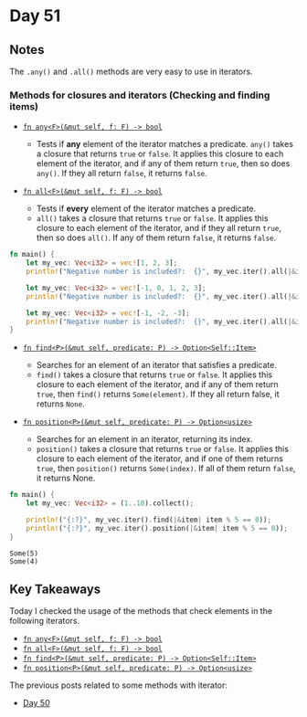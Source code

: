 # Day 51

## Notes

The `.any()` and `.all()` methods are very easy to use in iterators.

### Methods for closures and iterators (Checking and finding items)

- [`fn any<F>(&mut self, f: F) -> bool`](https://doc.rust-lang.org/std/iter/trait.Iterator.html#method.any)
  - Tests if **any** element of the iterator matches a predicate.
  `any()` takes a closure that returns `true` or `false`. It applies this closure to each element of the iterator, and if any of them return `true`, then so does `any()`. If they all return `false`, it returns `false`.

- [`fn all<F>(&mut self, f: F) -> bool`](https://doc.rust-lang.org/std/iter/trait.Iterator.html#method.all)
  - Tests if **every** element of the iterator matches a predicate.
  - `all()` takes a closure that returns `true` or `false`. It applies this closure to each element of the iterator, and if they all return `true`, then so does `all()`. If any of them return `false`, it returns `false`.

```rust
fn main() {
    let my_vec: Vec<i32> = vec![1, 2, 3];
    println!("Negative number is included?:  {}", my_vec.iter().all(|&item| item.is_negative()));

    let my_vec: Vec<i32> = vec![-1, 0, 1, 2, 3];
    println!("Negative number is included?:  {}", my_vec.iter().all(|&item| item.is_negative()));

    let my_vec: Vec<i32> = vec![-1, -2, -3];
    println!("Negative number is included?:  {}", my_vec.iter().all(|&item| item.is_negative()));
}
```

- [`fn find<P>(&mut self, predicate: P) -> Option<Self::Item>`](https://doc.rust-lang.org/std/iter/trait.Iterator.html#method.find)
  - Searches for an element of an iterator that satisfies a predicate.
  - `find()` takes a closure that returns `true` or `false`. It applies this closure to each element of the iterator, and if any of them return `true`, then `find()` returns `Some(element)`. If they all return false, it returns `None`.

- [`fn position<P>(&mut self, predicate: P) -> Option<usize>`](https://doc.rust-lang.org/std/iter/trait.Iterator.html#method.position)
  - Searches for an element in an iterator, returning its index.
  - `position()` takes a closure that returns `true` or `false`. It applies this closure to each element of the iterator, and if one of them returns `true`, then `position()` returns `Some(index)`. If all of them return `false`, it returns None.

```rust
fn main() {
    let my_vec: Vec<i32> = (1..10).collect();

    println!("{:?}", my_vec.iter().find(|&item| item % 5 == 0));
    println!("{:?}", my_vec.iter().position(|&item| item % 5 == 0));
}
```

```shell
Some(5)
Some(4)
```

## Key Takeaways

Today I checked the usage of the methods that check elements in the following iterators.

- [`fn any<F>(&mut self, f: F) -> bool`](https://doc.rust-lang.org/std/iter/trait.Iterator.html#method.any)
- [`fn all<F>(&mut self, f: F) -> bool`](https://doc.rust-lang.org/std/iter/trait.Iterator.html#method.all)
- [`fn find<P>(&mut self, predicate: P) -> Option<Self::Item>`](https://doc.rust-lang.org/std/iter/trait.Iterator.html#method.find)
- [`fn position<P>(&mut self, predicate: P) -> Option<usize>`](https://doc.rust-lang.org/std/iter/trait.Iterator.html#method.position)

The previous posts related to some methods with iterator:

- [Day 50](https://github.com/shinyay/100DaysOfLearnRustInOneMonthOfLunches/blob/main/Day050/day050.md)